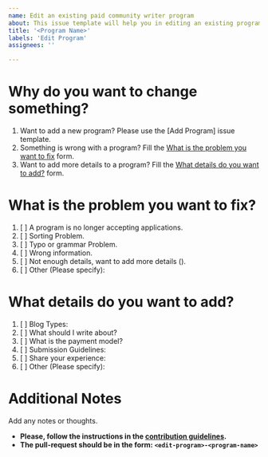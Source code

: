```yaml
---
name: Edit an existing paid community writer program
about: This issue template will help you in editing an existing program.
title: '<Program Name>'
labels: 'Edit Program'
assignees: ''

---
```


# Why do you want to change something?
1. Want to add a new program? Please use the [Add Program] issue template.
2. Something is wrong with a program? Fill the [What is the problem you want to fix](#fix) form.
3. Want to add more details to a program? Fill the [What details do you want to add?](#add) form.

# What is the problem you want to fix? <a name = "fix"></a>
1. [ ] A program is no longer accepting applications.
2. [ ] Sorting Problem.
3. [ ] Typo or grammar Problem.
4. [ ] Wrong information.
5. [ ] Not enough details, want to add more details ().
6. [ ] Other (Please specify):

# What details do you want to add? <a name = "add"></a>
1. [ ] Blog Types: <What types of blogs or writings are needed>
2. [ ] What should I write about? <More detailed topics>
3. [ ] What is the payment model? <How are we get paid>
4. [ ] Submission Guidelines: <How do we submit our work>
5. [ ] Share your experience: <Share your experience with the program>
6. [ ] Other (Please specify):


# Additional Notes
Add any notes or thoughts. 

- **Please, follow the instructions in the [contribution guidelines](../../CONTRIBUTING.md).**
- **The pull-request should be in the form: `<edit-program>-<program-name>`**

